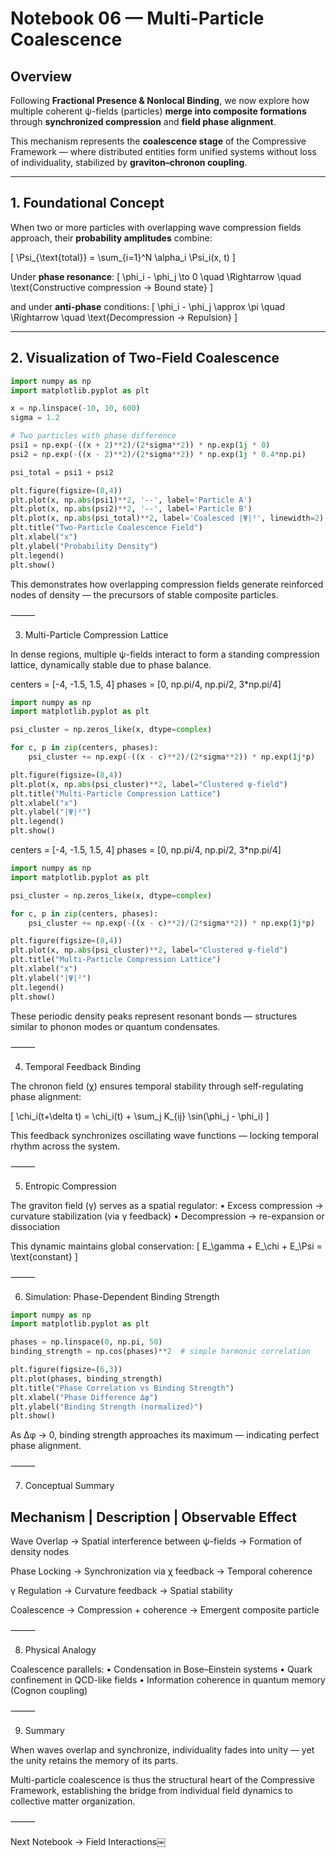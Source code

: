 # Notebook 06 — Multi-Particle Coalescence

## Overview

Following **Fractional Presence & Nonlocal Binding**, we now explore how multiple coherent ψ-fields (particles) **merge into composite formations** through **synchronized compression** and **field phase alignment**.

This mechanism represents the **coalescence stage** of the Compressive Framework — where distributed entities form unified systems without loss of individuality, stabilized by **graviton–chronon coupling**.

---

## 1. Foundational Concept

When two or more particles with overlapping wave compression fields approach,
their **probability amplitudes** combine:

\[
\Psi_{\text{total}} = \sum_{i=1}^N \alpha_i \Psi_i(x, t)
\]

Under **phase resonance**:
\[
\phi_i - \phi_j \to 0 \quad \Rightarrow \quad \text{Constructive compression → Bound state}
\]

and under **anti-phase** conditions:
\[
\phi_i - \phi_j \approx \pi \quad \Rightarrow \quad \text{Decompression → Repulsion}
\]

---

## 2. Visualization of Two-Field Coalescence

```python
import numpy as np
import matplotlib.pyplot as plt

x = np.linspace(-10, 10, 600)
sigma = 1.2

# Two particles with phase difference
psi1 = np.exp(-((x + 2)**2)/(2*sigma**2)) * np.exp(1j * 0)
psi2 = np.exp(-((x - 2)**2)/(2*sigma**2)) * np.exp(1j * 0.4*np.pi)

psi_total = psi1 + psi2

plt.figure(figsize=(8,4))
plt.plot(x, np.abs(psi1)**2, '--', label='Particle A')
plt.plot(x, np.abs(psi2)**2, '--', label='Particle B')
plt.plot(x, np.abs(psi_total)**2, label='Coalesced |Ψ|²', linewidth=2)
plt.title("Two-Particle Coalescence Field")
plt.xlabel("x")
plt.ylabel("Probability Density")
plt.legend()
plt.show()
```

This demonstrates how overlapping compression fields generate reinforced nodes of density — the precursors of stable composite particles.

⸻

3. Multi-Particle Compression Lattice

In dense regions, multiple ψ-fields interact to form a standing compression lattice, dynamically stable due to phase balance.

centers = [-4, -1.5, 1.5, 4]
phases = [0, np.pi/4, np.pi/2, 3*np.pi/4]

```python
import numpy as np
import matplotlib.pyplot as plt

psi_cluster = np.zeros_like(x, dtype=complex)

for c, p in zip(centers, phases):
    psi_cluster += np.exp(-((x - c)**2)/(2*sigma**2)) * np.exp(1j*p)

plt.figure(figsize=(8,4))
plt.plot(x, np.abs(psi_cluster)**2, label="Clustered ψ-field")
plt.title("Multi-Particle Compression Lattice")
plt.xlabel("x")
plt.ylabel("|Ψ|²")
plt.legend()
plt.show()
```

centers = [-4, -1.5, 1.5, 4]
phases = [0, np.pi/4, np.pi/2, 3*np.pi/4]

```python
import numpy as np
import matplotlib.pyplot as plt

psi_cluster = np.zeros_like(x, dtype=complex)

for c, p in zip(centers, phases):
    psi_cluster += np.exp(-((x - c)**2)/(2*sigma**2)) * np.exp(1j*p)

plt.figure(figsize=(8,4))
plt.plot(x, np.abs(psi_cluster)**2, label="Clustered ψ-field")
plt.title("Multi-Particle Compression Lattice")
plt.xlabel("x")
plt.ylabel("|Ψ|²")
plt.legend()
plt.show()
```

These periodic density peaks represent resonant bonds — structures similar to phonon modes or quantum condensates.

⸻

4. Temporal Feedback Binding

The chronon field (χ) ensures temporal stability through self-regulating phase alignment:

[
\chi_i(t+\delta t) = \chi_i(t) + \sum_j K_{ij} \sin(\phi_j - \phi_i)
]

This feedback synchronizes oscillating wave functions — locking temporal rhythm across the system.

⸻

5. Entropic Compression

The graviton field (γ) serves as a spatial regulator:
	•	Excess compression → curvature stabilization (via γ feedback)
	•	Decompression → re-expansion or dissociation

This dynamic maintains global conservation:
[
E_\gamma + E_\chi + E_\Psi = \text{constant}
]

⸻

6. Simulation: Phase-Dependent Binding Strength
   
```python
import numpy as np
import matplotlib.pyplot as plt

phases = np.linspace(0, np.pi, 50)
binding_strength = np.cos(phases)**2  # simple harmonic correlation

plt.figure(figsize=(6,3))
plt.plot(phases, binding_strength)
plt.title("Phase Correlation vs Binding Strength")
plt.xlabel("Phase Difference Δφ")
plt.ylabel("Binding Strength (normalized)")
plt.show()
```

As Δφ → 0, binding strength approaches its maximum — indicating perfect phase alignment.

⸻

7. Conceptual Summary

Mechanism | Description | Observable Effect
------------------------------------------

Wave Overlap -> Spatial interference between ψ-fields -> Formation of density nodes

Phase Locking -> Synchronization via χ feedback -> Temporal coherence

γ Regulation -> Curvature feedback -> Spatial stability

Coalescence -> Compression + coherence -> Emergent composite particle


⸻

8. Physical Analogy

Coalescence parallels:
	•	Condensation in Bose–Einstein systems
	•	Quark confinement in QCD-like fields
	•	Information coherence in quantum memory (Cognon coupling)

⸻

9. Summary

When waves overlap and synchronize, individuality fades into unity —
yet the unity retains the memory of its parts.

Multi-particle coalescence is thus the structural heart of the Compressive Framework, establishing the bridge from individual field dynamics to collective matter organization.

⸻

Next Notebook → Field Interactions￼


